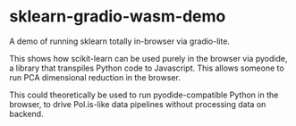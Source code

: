 # sklearn-gradio-wasm-demo
A demo of running sklearn totally in-browser via gradio-lite.

This shows how scikit-learn can be used purely in the browser via pyodide, a library that transpiles Python code to Javascript. This allows someone to run PCA dimensional reduction in the browser.

This could theoretically be used to run pyodide-compatible Python in the browser, to drive Pol.is-like data pipelines without processing data on backend.
